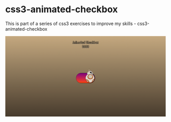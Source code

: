 # css3-animated-checkbox
This is part of a series of css3 exercises to improve my skills - css3-animated-checkbox

![Screenshot](css3-animated-checkbox.png)

